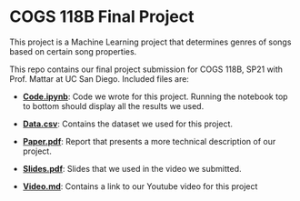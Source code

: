 # COGS 118B Final Project

This project is a Machine Learning project that determines genres of songs based
on certain song properties.

This repo contains our final project submission for COGS 118B, SP21 with Prof.
Mattar at UC San Diego. Included files are:

- **[Code.ipynb](Code.ipynb)**: Code we wrote for this project. Running the notebook top to bottom
  should display all the results we used.

- **[Data.csv](Data.csv)**: Contains the dataset we used for this project.

- **[Paper.pdf](Paper.pdf)**: Report that presents a more technical description of our project.

- **[Slides.pdf](Slides.pdf)**: Slides that we used in the video we submitted.

- **[Video.md](Video.md)**: Contains a link to our Youtube video for this project
